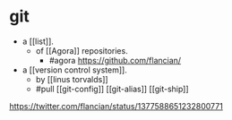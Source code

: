 # git

- a [[list]].
  - of [[Agora]] repositories.
    - #agora https://github.com/flancian/
- a [[version control system]].
	- by [[linus torvalds]]
	- #pull [[git-config]] [[git-alias]] [[git-ship]]

https://twitter.com/flancian/status/1377588651232800771



